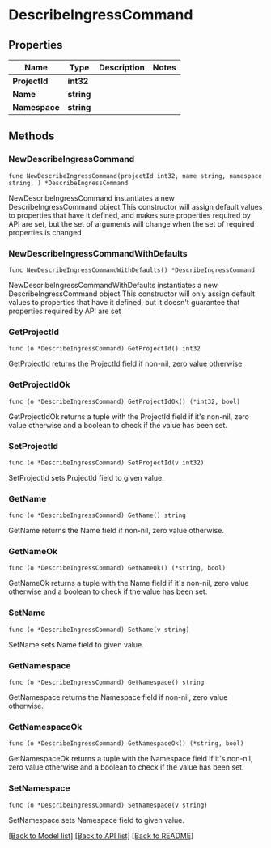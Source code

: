# DescribeIngressCommand

## Properties

Name | Type | Description | Notes
------------ | ------------- | ------------- | -------------
**ProjectId** | **int32** |  | 
**Name** | **string** |  | 
**Namespace** | **string** |  | 

## Methods

### NewDescribeIngressCommand

`func NewDescribeIngressCommand(projectId int32, name string, namespace string, ) *DescribeIngressCommand`

NewDescribeIngressCommand instantiates a new DescribeIngressCommand object
This constructor will assign default values to properties that have it defined,
and makes sure properties required by API are set, but the set of arguments
will change when the set of required properties is changed

### NewDescribeIngressCommandWithDefaults

`func NewDescribeIngressCommandWithDefaults() *DescribeIngressCommand`

NewDescribeIngressCommandWithDefaults instantiates a new DescribeIngressCommand object
This constructor will only assign default values to properties that have it defined,
but it doesn't guarantee that properties required by API are set

### GetProjectId

`func (o *DescribeIngressCommand) GetProjectId() int32`

GetProjectId returns the ProjectId field if non-nil, zero value otherwise.

### GetProjectIdOk

`func (o *DescribeIngressCommand) GetProjectIdOk() (*int32, bool)`

GetProjectIdOk returns a tuple with the ProjectId field if it's non-nil, zero value otherwise
and a boolean to check if the value has been set.

### SetProjectId

`func (o *DescribeIngressCommand) SetProjectId(v int32)`

SetProjectId sets ProjectId field to given value.


### GetName

`func (o *DescribeIngressCommand) GetName() string`

GetName returns the Name field if non-nil, zero value otherwise.

### GetNameOk

`func (o *DescribeIngressCommand) GetNameOk() (*string, bool)`

GetNameOk returns a tuple with the Name field if it's non-nil, zero value otherwise
and a boolean to check if the value has been set.

### SetName

`func (o *DescribeIngressCommand) SetName(v string)`

SetName sets Name field to given value.


### GetNamespace

`func (o *DescribeIngressCommand) GetNamespace() string`

GetNamespace returns the Namespace field if non-nil, zero value otherwise.

### GetNamespaceOk

`func (o *DescribeIngressCommand) GetNamespaceOk() (*string, bool)`

GetNamespaceOk returns a tuple with the Namespace field if it's non-nil, zero value otherwise
and a boolean to check if the value has been set.

### SetNamespace

`func (o *DescribeIngressCommand) SetNamespace(v string)`

SetNamespace sets Namespace field to given value.



[[Back to Model list]](../README.md#documentation-for-models) [[Back to API list]](../README.md#documentation-for-api-endpoints) [[Back to README]](../README.md)


